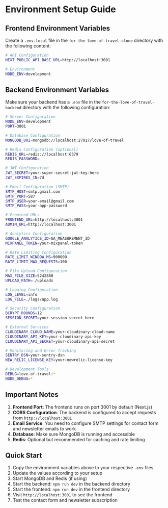 # Environment Setup Guide

## Frontend Environment Variables

Create a `.env.local` file in the `for-the-love-of-travel-clone` directory with the following content:

```bash
# API Configuration
NEXT_PUBLIC_API_BASE_URL=http://localhost:3001

# Environment
NODE_ENV=development
```

## Backend Environment Variables

Make sure your backend has a `.env` file in the `for-the-love-of-travel-backend` directory with the following configuration:

```bash
# Server Configuration
NODE_ENV=development
PORT=3001

# Database Configuration
MONGODB_URI=mongodb://localhost:27017/love-of-travel

# Redis Configuration (optional)
REDIS_URL=redis://localhost:6379
REDIS_PASSWORD=

# JWT Configuration
JWT_SECRET=your-super-secret-jwt-key-here
JWT_EXPIRES_IN=7d

# Email Configuration (SMTP)
SMTP_HOST=smtp.gmail.com
SMTP_PORT=587
SMTP_USER=your-email@gmail.com
SMTP_PASS=your-app-password

# Frontend URLs
FRONTEND_URL=http://localhost:3001
ADMIN_URL=http://localhost:3001

# Analytics Configuration
GOOGLE_ANALYTICS_ID=GA_MEASUREMENT_ID
MIXPANEL_TOKEN=your-mixpanel-token

# Rate Limiting Configuration
RATE_LIMIT_WINDOW_MS=900000
RATE_LIMIT_MAX_REQUESTS=100

# File Upload Configuration
MAX_FILE_SIZE=5242880
UPLOAD_PATH=./uploads

# Logging Configuration
LOG_LEVEL=info
LOG_FILE=./logs/app.log

# Security Configuration
BCRYPT_ROUNDS=12
SESSION_SECRET=your-session-secret-here

# External Services
CLOUDINARY_CLOUD_NAME=your-cloudinary-cloud-name
CLOUDINARY_API_KEY=your-cloudinary-api-key
CLOUDINARY_API_SECRET=your-cloudinary-api-secret

# Monitoring and Error Tracking
SENTRY_DSN=your-sentry-dsn
NEW_RELIC_LICENSE_KEY=your-newrelic-license-key

# Development Tools
DEBUG=love-of-travel:*
NODE_DEBUG=*
```

## Important Notes

1. **Frontend Port**: The frontend runs on port 3001 by default (Next.js)
2. **CORS Configuration**: The backend is configured to accept requests from `http://localhost:3001`
3. **Email Service**: You need to configure SMTP settings for contact form and newsletter emails to work
4. **Database**: Make sure MongoDB is running and accessible
5. **Redis**: Optional but recommended for caching and rate limiting

## Quick Start

1. Copy the environment variables above to your respective `.env` files
2. Update the values according to your setup
3. Start MongoDB and Redis (if using)
4. Start the backend: `npm run dev` in the backend directory
5. Start the frontend: `npm run dev` in the frontend directory
6. Visit `http://localhost:3001` to see the frontend
7. Test the contact form and newsletter subscription
